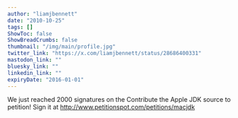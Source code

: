 ```yaml
---
author: "liamjbennett"
date: "2010-10-25"
tags: []
ShowToc: false
ShowBreadCrumbs: false
thumbnail: "/img/main/profile.jpg"
twitter_link: "https://x.com/liamjbennett/status/28686400331"
mastodon_link: ""
bluesky_link: ""
linkedin_link: ""
expiryDate: "2016-01-01"
---
```


We just reached 2000 signatures on the Contribute the Apple JDK source to  petition! Sign it at http://www.petitionspot.com/petitions/macjdk

